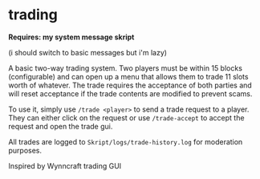 # trading

**Requires: my system message skript**

(i should switch to basic messages but i'm lazy)

A basic two-way trading system. Two players must be within 15 blocks (configurable) and can open up a menu that allows them to trade 11 slots worth of whatever. 
The trade requires the acceptance of both parties and will reset acceptance if the trade contents are modified to prevent scams.

To use it, simply use ``/trade <player>`` to send a trade request to a player. They can either click on the request or use ``/trade-accept`` to accept the request and open the trade gui.

All trades are logged to ``Skript/logs/trade-history.log`` for moderation purposes.

Inspired by Wynncraft trading GUI
